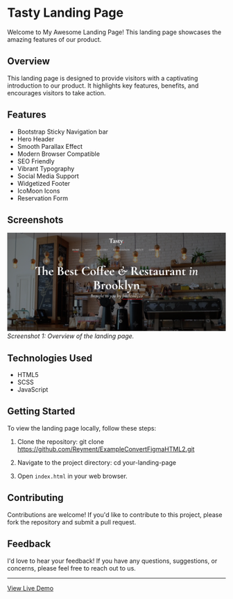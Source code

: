 

# Tasty Landing Page

Welcome to My Awesome Landing Page! This landing page showcases the amazing features of our product.

## Overview

This landing page is designed to provide visitors with a captivating introduction to our product. It highlights key features, benefits, and encourages visitors to take action.

## Features

- Bootstrap Sticky Navigation bar
- Hero Header
- Smooth Parallax Effect
- Modern Browser Compatible
- SEO Friendly
- Vibrant Typography
- Social Media Support
- Widgetized Footer
- IcoMoon Icons
- Reservation Form

## Screenshots

![Screenshot 1](/images/homePageTasty.png)
*Screenshot 1: Overview of the landing page.*


## Technologies Used

- HTML5
- SCSS
- JavaScript
  

## Getting Started

To view the landing page locally, follow these steps:

1. Clone the repository:
   git clone https://github.com/Reyment/ExampleConvertFigmaHTML2.git
   
3. Navigate to the project directory:
	cd your-landing-page

3. Open `index.html` in your web browser.


## Contributing

Contributions are welcome! If you'd like to contribute to this project, please fork the repository and submit a pull request.

## Feedback

I'd love to hear your feedback! If you have any questions, suggestions, or concerns, please feel free to reach out to us.


---

[View Live Demo](https://example-convert-figma-html-2.vercel.app/)


